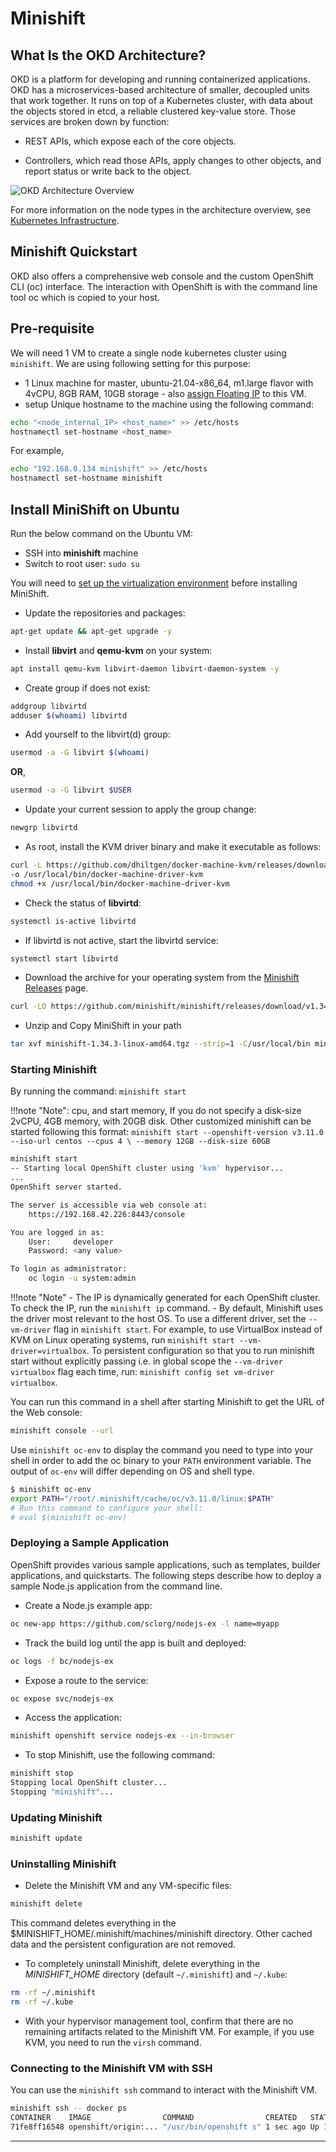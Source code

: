 # Minishift

## What Is the OKD Architecture?

OKD is a platform for developing and running containerized applications. OKD has
a microservices-based architecture of smaller, decoupled units that work
together. It runs on top of a Kubernetes cluster, with data about the objects
stored in etcd, a reliable clustered key-value store. Those services are broken
down by function:

- REST APIs, which expose each of the core objects.

- Controllers, which read those APIs, apply changes to other objects, and report
status or write back to the object.

![OKD Architecture Overview](okd_architecture.png)

For more information on the node types in the architecture overview,
see [Kubernetes Infrastructure](https://docs.okd.io/3.11/architecture/infrastructure_components/kubernetes_infrastructure.html#architecture-infrastructure-components-kubernetes-infrastructure).

## Minishift Quickstart

OKD also offers a comprehensive web console and the custom OpenShift CLI (oc) interface.
The interaction with OpenShift is with the command line tool oc which is copied to
your host.

## Pre-requisite

We will need 1 VM to create a single node kubernetes cluster using `minishift`.
We are using following setting for this purpose:

- 1 Linux machine for master, ubuntu-21.04-x86_64, m1.large flavor with 4vCPU,
 8GB RAM, 10GB storage - also [assign Floating IP](../../create-and-connect-to-the-VM/assign-a-floating-IP.md)
 to this VM.
- setup Unique hostname to the machine using the following command:

```sh
echo "<node_internal_IP> <host_name>" >> /etc/hosts
hostnamectl set-hostname <host_name>
```

For example,

```sh
echo "192.168.0.134 minishift" >> /etc/hosts
hostnamectl set-hostname minishift
```

## Install MiniShift on Ubuntu

Run the below command on the Ubuntu VM:

- SSH into **minishift** machine
- Switch to root user: `sudo su`

You will need to [set up the virtualization environment](https://docs.okd.io/latest/minishift/getting-started/setting-up-virtualization-environment.html)
before installing MiniShift.

- Update the repositories and packages:

```sh
apt-get update && apt-get upgrade -y
```

- Install **libvirt** and **qemu-kvm** on your system:

```sh
apt install qemu-kvm libvirt-daemon libvirt-daemon-system -y
```

- Create group if does not exist:

```sh
addgroup libvirtd
adduser $(whoami) libvirtd
```

- Add yourself to the libvirt(d) group:

```sh
usermod -a -G libvirt $(whoami)
```

**OR**,

```sh
usermod -a -G libvirt $USER
```

- Update your current session to apply the group change:

```sh
newgrp libvirtd
```

- As root, install the KVM driver binary and make it executable as follows:

```sh
curl -L https://github.com/dhiltgen/docker-machine-kvm/releases/download/v0.10.0/docker-machine-driver-kvm-ubuntu16.04
-o /usr/local/bin/docker-machine-driver-kvm
chmod +x /usr/local/bin/docker-machine-driver-kvm
```

- Check the status of **libvirtd**:

```sh
systemctl is-active libvirtd
```

- If libvirtd is not active, start the libvirtd service:

```sh
systemctl start libvirtd
```

- Download the archive for your operating system from the
[Minishift Releases](https://github.com/minishift/minishift/releases) page.

```sh
curl -LO https://github.com/minishift/minishift/releases/download/v1.34.3/minishift-1.34.3-linux-amd64.tgz
```

- Unzip and Copy MiniShift in your path

```sh
tar xvf minishift-1.34.3-linux-amd64.tgz --strip=1 -C/usr/local/bin minishift-1.34.3-linux-amd64/minishift
```

### Starting Minishift

By running the command: `minishift start`

!!!note "Note":
    cpu, and start memory, If you do not specify a disk-size 2vCPU, 4GB memory, with
    20GB disk. Other customized minishift can be started following this format:
    `minishift start --openshift-version v3.11.0 --iso-url centos --cpus 4 \
    --memory 12GB --disk-size 60GB`

```sh
minishift start
-- Starting local OpenShift cluster using 'kvm' hypervisor...
...
OpenShift server started.

The server is accessible via web console at:
    https://192.168.42.226:8443/console

You are logged in as:
    User:     developer
    Password: <any value>

To login as administrator:
    oc login -u system:admin
```

!!!note "Note"
    - The IP is dynamically generated for each OpenShift cluster. To check the IP,
    run the `minishift ip` command.
    - By default, Minishift uses the driver most relevant to the host OS. To
    use a different driver, set the `--vm-driver` flag in `minishift start`. For
    example, to use VirtualBox instead of KVM on Linux operating systems, run
    `minishift start --vm-driver=virtualbox`. To persistent configuration so that
    you to run minishift start without explicitly passing i.e. in global scope the
    `--vm-driver virtualbox` flag each time, run:
    `minishift config set vm-driver virtualbox`.

You can run this command in a shell after starting Minishift to get the URL of the
Web console:

```sh
minishift console --url
```

Use `minishift oc-env` to display the command you need to type into your shell
in order to add the oc binary to your `PATH` environment variable. The output of
`oc-env` will differ depending on OS and shell type.

```sh
$ minishift oc-env
export PATH="/root/.minishift/cache/oc/v3.11.0/linux:$PATH"
# Run this command to configure your shell:
# eval $(minishift oc-env)
```

### Deploying a Sample Application

OpenShift provides various sample applications, such as templates, builder
applications, and quickstarts. The following steps describe how to deploy a sample
Node.js application from the command line.

- Create a Node.js example app:

```sh
oc new-app https://github.com/sclorg/nodejs-ex -l name=myapp
```

- Track the build log until the app is built and deployed:

```sh
oc logs -f bc/nodejs-ex
```

- Expose a route to the service:

```sh
oc expose svc/nodejs-ex
```

- Access the application:

```sh
minishift openshift service nodejs-ex --in-browser
```

- To stop Minishift, use the following command:

```sh
minishift stop
Stopping local OpenShift cluster...
Stopping "minishift"...
```

### Updating Minishift

```sh
minishift update
```

### Uninstalling Minishift

- Delete the Minishift VM and any VM-specific files:

```sh
minishift delete
```

This command deletes everything in the $MINISHIFT_HOME/.minishift/machines/minishift
directory. Other cached data and the persistent configuration are not removed.

- To completely uninstall Minishift, delete everything in the *MINISHIFT_HOME* directory
(default `~/.minishift`) and `~/.kube`:

```sh
rm -rf ~/.minishift
rm -rf ~/.kube
```

- With your hypervisor management tool, confirm that there are no remaining artifacts
related to the Minishift VM. For example, if you use KVM, you need to run the `virsh`
command.

### Connecting to the Minishift VM with SSH

You can use the `minishift ssh` command to interact with the Minishift VM.

```sh
minishift ssh -- docker ps
CONTAINER    IMAGE                COMMAND                CREATED   STATUS       NAMES
71fe8ff16548 openshift/origin:... "/usr/bin/openshift s" 1 sec ago Up 1 second  origin
```

---
